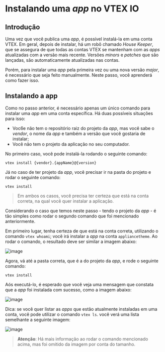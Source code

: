 # Instalando uma _app_ no VTEX IO

## Introdução

Uma vez que você publica uma _app_, é possível instalá-la em uma conta VTEX. Em geral, depois de instalar, há um robô chamado _House Keeper_, que se assegura de que todas as contas VTEX se mantenham com as _apps_ atualizadas com a versão mais recente. Versões _minors_ e _patches_ que são lançadas, são automaticamente atualizadas nas contas.

Porém, para instalar uma _app_ pela primeira vez ou uma nova versão _major_, é necessário que seja feito manualmente. Neste passo, você aprenderá como fazer isso.

## Instalando a app

Como no passo anterior, é necessário apenas um único comando para instalar uma _app_ em uma conta específica. Há duas possíveis situações para isso:

- Voc6e não tem o repositório raiz do projeto da _app_, mas você sabe o _vendor_, o nome da _app_ e também a versão que você gostaria de instalar;
- Você não tem o projeto da aplicação no seu computador.

No primeiro caso, você pode instalá-la rodando o seguinte comando:
```
vtex install {vendor}.{appName}@{version}
```

Já no caso de ter projeto da _app_, você precisar ir na pasta do projeto e rodar o seguinte comando:
```
vtex install
```

> Em ambos os casos, você precisa ter certeza que está na conta correta, na qual você quer instalar a aplicação.

Considerando o caso que temos neste passo - tendo o projeto da _app_ - é tão simples como rodar o segundo comando que foi mencionado anteriormente.

Em primeiro lugar, tenha certeza de que está na conta correta, utilizando o comando `vtex whoami`; você irá instalar a _app_ na conta `appliancetheme`. Ao rodar o comando, o resultado deve ser similar a imagem abaixo:

![image](https://user-images.githubusercontent.com/19495917/88828271-62750f00-d1a1-11ea-89d0-068340f8b522.png)

Agora, vá até a pasta correta, que é a do projeto da _app_, e rode o seguinte comando:

```
vtex install
```

Aós executá-lo, é esperado que você veja uma mensagem que constata que a _app_ foi instalada com sucesso, como a imagem abaixo:

![image](https://user-images.githubusercontent.com/19495917/88828538-c0095b80-d1a1-11ea-86cf-bac9cfdf554e.png)

Dica: se você quer listar as _apps_ que estão atualmente instaladas em uma conta, você pode utilizar o comando `vtex ls`. você verá uma lista semelhante a seguinte imagem:

![image](https://user-images.githubusercontent.com/19495917/88828816-1e363e80-d1a2-11ea-88bb-b3f082b90877.png)

> **Atenção**: Há mais informação ao rodar o comando mencionado acima, mas foi omitido da imagem por conta do tamanho.